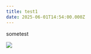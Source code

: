 ```yaml
---
title: test1
date: 2025-06-01T14:54:00.000Z
---
```

sometest

![](/uploads/2025-04-22-20.04.54.jpg)
